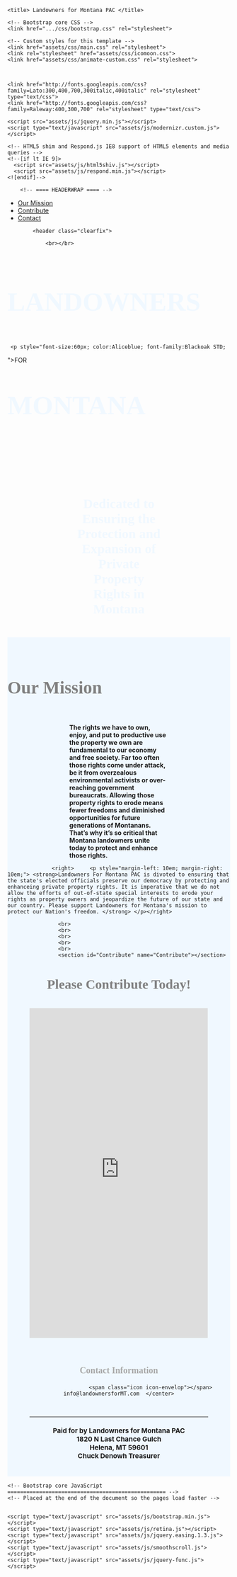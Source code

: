 <html lang="en" class=" js no-touch cssanimations csstransitions"><head>
    <meta charset="utf-8">
    <meta name="viewport" content="width=device-width, initial-scale=1.0">
    <meta name="description" content="SHIELD - Free Bootstrap 3 Theme">
    <meta name="author" content="Carlos Alvarez - Alvarez.is - blacktie.co">
    <link rel="shortcut icon" href="assets/ico/favicon.png">

    <title> Landowners for Montana PAC </title>

    <!-- Bootstrap core CSS -->
    <link href=".../css/bootstrap.css" rel="stylesheet">

    <!-- Custom styles for this template -->
    <link href="assets/css/main.css" rel="stylesheet">
    <link rel="stylesheet" href="assets/css/icomoon.css">
    <link href="assets/css/animate-custom.css" rel="stylesheet">


    
    <link href="http://fonts.googleapis.com/css?family=Lato:300,400,700,300italic,400italic" rel="stylesheet" type="text/css">
    <link href="http://fonts.googleapis.com/css?family=Raleway:400,300,700" rel="stylesheet" type="text/css">
    
    <script src="assets/js/jquery.min.js"></script>
	<script type="text/javascript" src="assets/js/modernizr.custom.js"></script>
    
    <!-- HTML5 shim and Respond.js IE8 support of HTML5 elements and media queries -->
    <!--[if lt IE 9]>
      <script src="assets/js/html5shiv.js"></script>
      <script src="assets/js/respond.min.js"></script>
    <![endif]-->
  </head>

  <body class="wide cp TextResizeOn;" >
       
  
  
		<!-- ==== HEADERWRAP ==== -->
<div id="headerwrap" name="home"> 
    <ul>
  <li><a href="#OurMission" class="smoothScroll">Our Mission</a></li>
  <li><a href="#Contribute" class="smoothScroll">Contribute</a></li>
  <li><a href="#Contact" class="smoothScroll">Contact</a></li>
</ul>


			<header class="clearfix">
                
                <br></br>
<br>
	  		 		<p style="font-size:60px; color: Aliceblue; font-family: Blackoak STD;"> <strong>LANDOWNERS</strong></p>
                          
     <p style="font-size:60px; color:Aliceblue; font-family:Blackoak STD;
   ">FOR</strong>
                </p>
                <p style="font-size:60px; color:AliceBlue; font-family: Blackoak STD;
   "><strong>MONTANA</strong></p>



<br></br>
 <br>
  <br>
    <H1 style="color: grey; font-size:30px; font-family:Lucida Fax; text-Align: Center; color: Aliceblue; Margin-left: 5em; Margin-right: 5em "> Dedicated to Ensuring the Protection and Expansion of Private Property Rights in Montana
</H1> 		 		
  <br>
	    </div><!-- /headerwrap -->
<section id="OurMission" name="OurMission"></section>
				<div class="col-lg-6;" style="background-color: aliceblue;">
                    <br>
                        <br>
                    <h1 class="centered" style="font-family: Blackoak std;font-size: 40px; color:grey;">Our Mission</h1>
                    <br>
					<right> <p style="background-color: Aliceblue; margin-left:10em; margin-right:10em;"> <strong> The rights we have to own, enjoy, and put to productive use the property we own are fundamental to our economy and free society. Far too often those rights come under attack, be it from overzealous environmental activists or over-reaching government bureaucrats. Allowing those property rights to erode means fewer freedoms and diminished opportunities for future generations of Montanans. That’s why it’s so critical that Montana landowners unite today to protect and enhance those rights. </strong> </p> </right>
                        
                  <right>     <p style="margin-left: 10em; margin-right: 10em;"> <strong>Landowners For Montana PAC is divoted to ensuring that the state's elected officials preserve our democracy by protecting and enhanceing private property rights. It is imperative that we do not allow the efforts of out-of-state special interests to erode your rights as property owners and jeopardize the future of our state and our country. Please support Landowners for Montana's mission to protect our Nation's freedom. </strong> </p></right>
                
                    <br>
                    <br>
                    <br>
                    <br>
                    <br>
                    <section id="Contribute" name="Contribute"></section>
<h1  style="font-size:30px; color: Grey; font-family: blackoak STD;text-align: center;
    "> Please Contribute Today!</h1> 
                    <br>
	<center><iframe src="https://causes.anedot.com/landowerns-for-montana-pac?embed=standard" width="80%" height="745" frameborder="0"></iframe></center>
                    <br>
                    <br>
                 <section id="Contact" name="Contact"></section>
		<center> <h3 style="background-color: Aliceblue; font-size: 20px; font-family: blackoak std; color: darkgrey;">Contact Information</h3></p>
                   
					
						<span class="icon icon-envelop"></span>  info@landownersforMT.com  </center>


<br>
<center><hr width="80%"</center>

<center><h4 style=" font-size: 15px;">Paid for by Landowners for Montana PAC
    <br>1820 N Last Chance Gulch
   <br> Helena, MT 59601
    <br>Chuck Denowh Treasurer</center>
<br>
    
</div>

    <!-- Bootstrap core JavaScript
    ================================================== -->
    <!-- Placed at the end of the document so the pages load faster -->
		

	<script type="text/javascript" src="assets/js/bootstrap.min.js"></script>
	<script type="text/javascript" src="assets/js/retina.js"></script>
	<script type="text/javascript" src="assets/js/jquery.easing.1.3.js"></script>
    <script type="text/javascript" src="assets/js/smoothscroll.js"></script>
	<script type="text/javascript" src="assets/js/jquery-func.js"></script>
  

</body></html>

